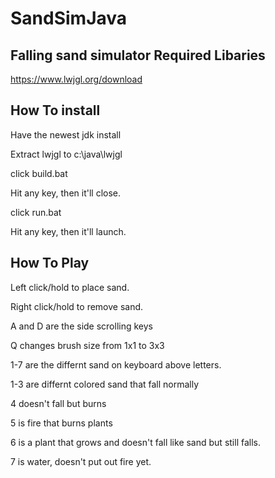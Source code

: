 # SandSimJava
Falling sand simulator
Required Libaries
------

https://www.lwjgl.org/download

How To install
-----------------
Have the newest jdk install

Extract lwjgl to c:\java\lwjgl

click build.bat

Hit any key, then it'll close.

click run.bat

Hit any key, then it'll launch.

How To Play
--------------
Left click/hold to place sand.

Right click/hold to remove sand.

A and D are the side scrolling keys

Q changes brush size from 1x1 to 3x3

1-7 are the differnt sand on keyboard above letters.

1-3 are differnt colored sand that fall normally

4 doesn't fall but burns

5 is fire that burns plants

6 is a plant that grows and doesn't fall like sand but still falls.

7 is water, doesn't put out fire yet.
